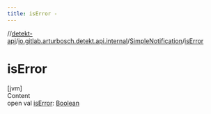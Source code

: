 ```yaml
---
title: isError -
---
```

//[detekt-api](../../index.md)/[io.gitlab.arturbosch.detekt.api.internal](../index.md)/[SimpleNotification](index.md)/[isError](is-error.md)



# isError  
[jvm]  
Content  
open val [isError](is-error.md): [Boolean](https://kotlinlang.org/api/latest/jvm/stdlib/kotlin/-boolean/index.html)  



